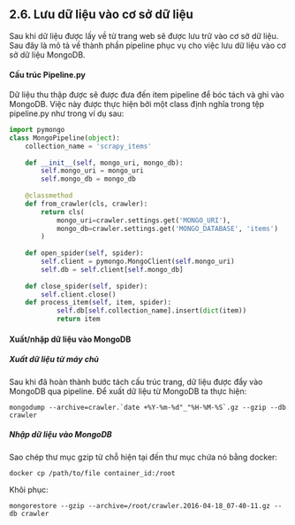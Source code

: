 ## 2.6. Lưu dữ liệu vào cơ sở dữ liệu <a name="save-data"></a>

Sau khi dữ liệu được lấy về từ trang web sẽ được lưu trữ vào cơ sở dữ liệu.
Sau đây là mô tả về thành phần pipeline phục vụ cho việc lưu dữ liệu vào
cơ sở dữ liệu MongoDB.
  
#### Cấu trúc Pipeline.py

Dữ liệu thu thập được sẽ được đưa đến item pipeline để bóc tách và ghi vào MongoDB. 
Việc này được thực hiện bởi một class định nghĩa trong tệp pipeline.py như trong ví
dụ sau:

```python
import pymongo
class MongoPipeline(object):
    collection_name = 'scrapy_items'
    
    def __init__(self, mongo_uri, mongo_db):
        self.mongo_uri = mongo_uri
        self.mongo_db = mongo_db
    
    @classmethod
    def from_crawler(cls, crawler):
        return cls(
            mongo_uri=crawler.settings.get('MONGO_URI'),
            mongo_db=crawler.settings.get('MONGO_DATABASE', 'items')
        )
    
    def open_spider(self, spider):
        self.client = pymongo.MongoClient(self.mongo_uri)
        self.db = self.client[self.mongo_db]
    
    def close_spider(self, spider):
        self.client.close()
    def process_item(self, item, spider):
            self.db[self.collection_name].insert(dict(item))
            return item
```

#### Xuất/nhập dữ liệu vào MongoDB
##### Xuất dữ liệu từ máy chủ

Sau khi đã hoàn thành bước tách cấu trúc trang, dữ liệu được đẩy vào MongoDB qua pipeline. 
Để xuất dữ liệu từ MongoDB ta thực hiện:

```lightning
mongodump --archive=crawler.`date +%Y-%m-%d"_"%H-%M-%S`.gz --gzip --db crawler
```

##### Nhập dữ liệu vào MongoDB

Sao chép thư mục gzip từ chỗ hiện tại đến thư mục chứa nó bằng docker:

```lightning
docker cp /path/to/file container_id:/root
```

Khôi phục:

```lightning
mongorestore --gzip --archive=/root/crawler.2016-04-18_07-40-11.gz --db crawler
```
